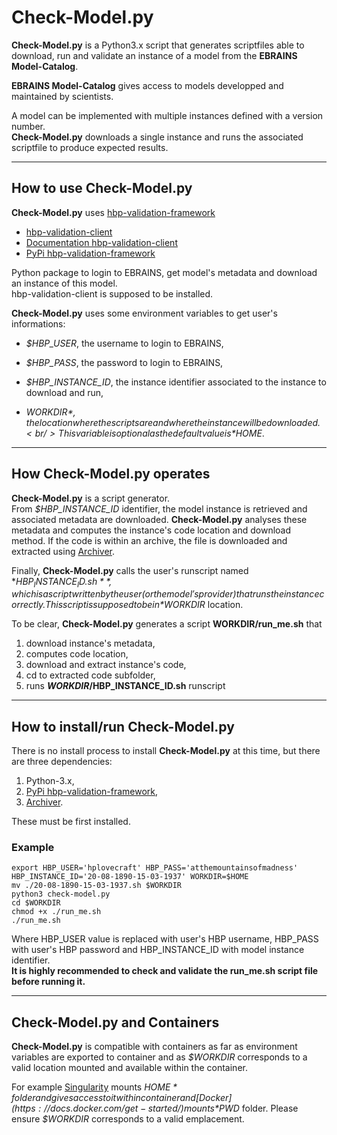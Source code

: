 # Check-Model.py

**Check-Model.py** is a Python3.x script that generates scriptfiles able to download,
run and validate an instance of a model from the **EBRAINS Model-Catalog**.

**EBRAINS Model-Catalog** gives access to models developped and maintained by
scientists.

A model can be implemented with multiple instances defined with a version number.<br />
**Check-Model.py** downloads a single instance and runs the associated scriptfile to produce
expected results.

--------------------------------------------------------------------------------

## How to use Check-Model.py
**Check-Model.py** uses [hbp-validation-framework](https://github.com/HumanBrainProject/hbp-validation-framework/)

- [hbp-validation-client](https://github.com/HumanBrainProject/hbp-validation-client/)
- [Documentation hbp-validation-client](https://hbp-validation-client.readthedocs.io/en/master/)
- [PyPi hbp-validation-framework](https://pypi.org/project/hbp-validation-framework/)

Python package to login to EBRAINS, get model's metadata and download an instance of this model.<br />
hbp-validation-client is supposed to be installed.

**Check-Model.py** uses some environment variables to get user's informations:

- *$HBP_USER*, the username to login to EBRAINS,

- *$HBP_PASS*, the password to login to EBRAINS,

- *$HBP_INSTANCE_ID*, the instance identifier associated to the instance to download and run,

- *$WORKDIR*, the location where the scripts are and where the instance will be downloaded.<br />
This variable is optional as the default value is *$HOME*.

--------------------------------------------------------------------------------

## How Check-Model.py operates
**Check-Model.py** is a script generator.<br />
From *$HBP_INSTANCE_ID* identifier, the model instance is retrieved and associated
metadata are downloaded. **Check-Model.py** analyses these metadata and computes the
instance's code location and download method. If the code is within an archive,
the file is downloaded and extracted using [Archiver](https://github.com/mholt/archiver).

Finally, **Check-Model.py** calls the user's runscript named **$HBP_INSTANCE_ID.sh**, which
is a script written by the user (or the model's provider) that runs the instance correctly.
This script is supposed to be in *$WORKDIR* location.

To be clear, **Check-Model.py** generates a script **WORKDIR/run_me.sh** that

1. download instance's metadata,
2. computes code location,
3. download and extract instance's code,
4. cd to extracted code subfolder,
5. runs **$WORKDIR/$HBP_INSTANCE_ID.sh** runscript

--------------------------------------------------------------------------------

## How to install/run Check-Model.py

There is no install process to install **Check-Model.py** at this time, but there are three dependencies:

1. Python-3.x,
2. [PyPi hbp-validation-framework](https://pypi.org/project/hbp-validation-framework/),
3. [Archiver](https://github.com/mholt/archiver).

These must be first installed.

### Example

    export HBP_USER='hplovecraft' HBP_PASS='atthemountainsofmadness' HBP_INSTANCE_ID='20-08-1890-15-03-1937' WORKDIR=$HOME
    mv ./20-08-1890-15-03-1937.sh $WORKDIR
    python3 check-model.py
    cd $WORKDIR
    chmod +x ./run_me.sh
    ./run_me.sh

Where HBP_USER value is replaced with user's HBP username, HBP_PASS with user's HBP password and HBP_INSTANCE_ID with model instance identifier.<br />
**It is highly recommended to check and validate the run_me.sh script file before running it.**

--------------------------------------------------------------------------------
## Check-Model.py and Containers

**Check-Model.py** is compatible with containers as far as environment variables are exported to container and as *$WORKDIR*
corresponds to a valid location mounted and available within the container.

For example [Singularity](https://singularity.lbl.gov/) mounts *$HOME* folder and gives access to it within container and
[Docker](https://docs.docker.com/get-started/) mounts *$PWD* folder. Please ensure *$WORKDIR* corresponds to a valid emplacement.
